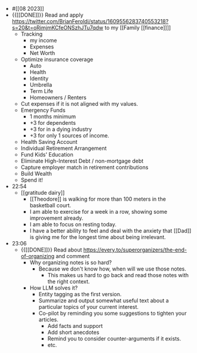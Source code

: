 - #[[08 2023]]
- {{[[DONE]]}}  Read and apply https://twitter.com/BrianFeroldi/status/1609556283740553218?s=20&t=oRimjmKCfeONSzhJTu7qdw to my [[Family [[finance]]]]
    - Tracking 
        - my income
        - Expenses
        - Net Worth
    - Optimize insurance coverage
        - Auto
        - Health
        - Identity
        - Umbrella
        - Term Life
        - Homeowners / Renters
    - Cut expenses if it is not aligned with my values.
    - Emergency Funds 
        - 1 months minimum
        - +3 for dependents
        - +3 for in a dying industry
        - +3 for only 1 sources of income.
    - Health Saving Account
    - Individual Retirement Arrangement
    - Fund Kids' Education
    - Eliminate High-Interest Debt / non-mortgage debt
    - Capture employer match in retirement contributions
    - Build Wealth
    - Spend it!
- 22:54
    - [[gratitude dairy]]
        - [[Theodore]] is walking for more than 100 meters in the basketball court.
        - I am able to exercise for a week in a row, showing some improvement already.
        - I am able to focus on resting today.
        - I have a better ability to feel and deal with the anxiety that [[Dad]] is giving me for the longest time about being irrelevant.
- 23:06
    - {{[[DONE]]}}  Read about https://every.to/superorganizers/the-end-of-organizing and comment
        - Why organizing notes is so hard?
            - Because we don't know how, when will we use those notes.
                - This makes us hard to go back and read those notes with the right context.
        - How LLM solves it?
            - Entity tagging as the first version.
            - Summarize and output somewhat useful text about a particular topics of your current interest.
            - Co-pilot by reminding you some suggestions to tighten your articles.
                - Add facts and support
                - Add short anecdotes
                - Remind you to consider counter-arguments if it exists.
                - etc.
